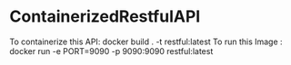 # ContainerizedRestfulAPI
To containerize this API:  docker build . -t restful:latest
To run this Image : docker run -e PORT=9090 -p 9090:9090 restful:latest
